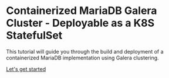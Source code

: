 # Containerized MariaDB Galera Cluster - Deployable as a K8S StatefulSet

This tutorial will guide you through the build and deployment of a containerized MariaDB implementation using Galera clustering.

[Let's get started](https://cgruver.github.io/mariadb-galera-okd/)

